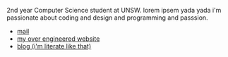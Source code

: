 2nd year Computer Science student at UNSW. lorem ipsem yada yada i'm passionate about coding and design and programming and passsion. 

- [mail](mailto:veerksheth@gmail.com)
- [my over engineered website](https://veersheth.in/)
- [blog (i'm literate like that)](veersheth.medium.com)
